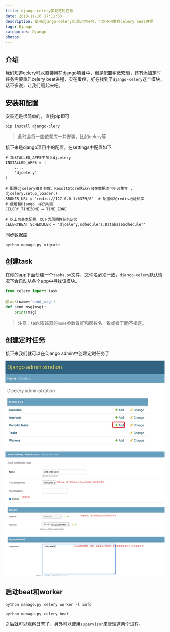 ```yaml
---
title: django-celery实现定时任务
date: 2018-11-16 17:11:53
description: 使用django-celery实现定时任务，可以不用重启celery beat进程
tags: Django
categories: Django
photos:
---
```

## 介绍
我们知道celery可以直接用在django项目中，但是配置稍微繁琐，还有添加定时任务需要重启celery beat进程，实在蛋疼，好在找到了`django-celery`这个模块，话不多说，让我们用起来吧。

## 安装和配置

安装还是很简单的，直接pip即可

```text
pip install django-clery
```

> 此时会将一些依赖库一并安装，比如celery等

接下来是django项目中的配置，在settings中配置如下:

```text
# INSTALLED_APPS中加入djcelery
INSTALLED_APPS = [
    ....
    'djcelery'
]

# 配置djcelery相关参数，ResultStore默认存储在数据库可不必重写 ，
djcelery.setup_loader()
BROKER_URL = 'redis://127.0.0.1:6379/8'  # 配置你的redis地址和库
# 使用和Django一样的时区
CELERY_TIMEZONE = TIME_ZONE

# 以上为基本配置，以下为周期性任务定义
CELERYBEAT_SCHEDULER = 'djcelery.schedulers.DatabaseScheduler'
```

同步数据库

```text
python manage.py migrate
```

## 创建task

在你的app下面创建一个`tasks.py`文件，文件名必须一致，`django-celery`默认情况下会自动从各个app中寻找该模块。

```python
from celery import task

@task(name='send_msg')
def send_msg(msg):
    print(msg)
```

> 注意：task装饰器的`name`参数最好和函数名一致或者干脆不指定。

## 创建定时任务

接下来我们就可以在Django admin中创建定时任务了

![](/images/2018-11-16/QQ20170613-215907.jpg)
![](/images/2018-11-16/QQ20170613-220348.jpg)

## 启动beat和worker

```text
python manage.py celery worker -l info
```

```text
python manage.py celery beat
```

之后就可以观察日志了，另外可以使用`supervisor`来管理这两个进程。